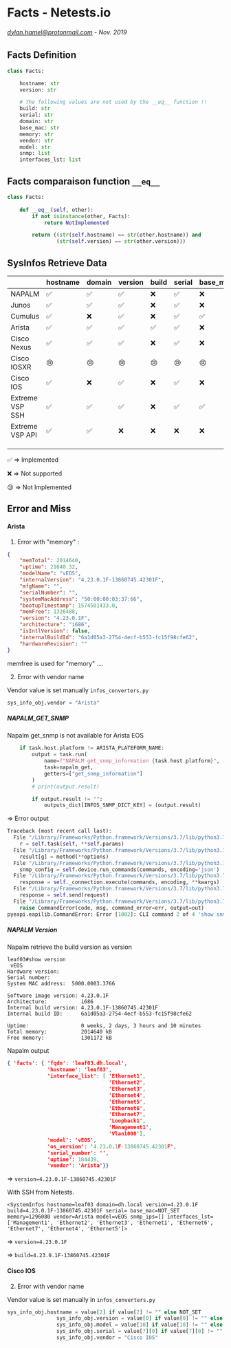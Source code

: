 # Facts - Netests.io
###### <dylan.hamel@protonmail.com> - Nov. 2019


## Facts Definition

```python
class Facts:

    hostname: str
    version: str

    # The following values are not used by the __eq__ function !!
    build: str
    serial: str
    domain: str
    base_mac: str
    memory: str
    vendor: str
    model: str
    snmp: list
    interfaces_lst: list
```



## Facts comparaison function `__eq__`

```python
class Facts:
  
	def __eq__(self, other):
        if not isinstance(other, Facts):
            return NotImplemented

        return ((str(self.hostname) == str(other.hostname)) and
                (str(self.version) == str(other.version)))
```




## SysInfos Retrieve Data

|                 | hostname           | domain             | version            | build              | serial             | base_mac           | memory             | vendor             | model              | interfaces_lst     |
| --------------- | ------------------ | ------------------ | ------------------ | ------------------ | ------------------ | ------------------ | ------------------ | ------------------ | ------------------ | ------------------ |
| NAPALM          | :white_check_mark: | :white_check_mark: | :white_check_mark: | :x:                | :white_check_mark: | :x:                | :x:                | :white_check_mark: | :white_check_mark: | :white_check_mark: |
| Junos           | :white_check_mark: | :white_check_mark: | :white_check_mark: | :x:                | :white_check_mark: | :x:                | :white_check_mark: | :white_check_mark: | :white_check_mark: | :white_check_mark: |
| Cumulus         | :white_check_mark: | :x:                | :white_check_mark: | :x:                | :white_check_mark: | :white_check_mark: | :white_check_mark: | :white_check_mark: | :white_check_mark: | :white_check_mark: |
| Arista          | :white_check_mark: | :white_check_mark: | :white_check_mark: | :white_check_mark: | :white_check_mark: | :x:                | :white_check_mark: | :white_check_mark: | :white_check_mark: | :white_check_mark: |
| Cisco Nexus     | :white_check_mark: | :white_check_mark: | :white_check_mark: | :x:                | :white_check_mark: | :x:                | :white_check_mark: | :white_check_mark: | :white_check_mark: | :white_check_mark: |
| Cisco IOSXR     | :cry:              | :cry:              | :cry:              | :cry:              | :cry:              | :cry:              | :cry:              | :cry:              | :cry:              | :cry:              |
| Cisco IOS       | :white_check_mark: | :x:                | :white_check_mark: | :x:                | :white_check_mark: | :x:                | :x:                | :white_check_mark: | :white_check_mark: | :white_check_mark: |
| Extreme VSP SSH | :white_check_mark: | :white_check_mark: | :white_check_mark: | :x:                | :white_check_mark: | :white_check_mark: | :x:                | :white_check_mark: | :white_check_mark: | :white_check_mark: |
| Extreme VSP API | :white_check_mark: | :white_check_mark: | :x:                | :x:                | :x:                | :x:                | :white_check_mark: | :white_check_mark: | :x:                | :white_check_mark: |
|                 |                    |                    |                    |                    |                    |                    |                    |                    |                    |                    |
|                 |                    |                    |                    |                    |                    |                    |                    |                    |                    |                    |
|                 |                    |                    |                    |                    |                    |                    |                    |                    |                    |                    |

:white_check_mark: => Implemented​

:x: => Not supported

:cry: => Not Implemented



## Error and Miss

#### Arista

1. Error with "memory" :

```json
{
    "memTotal": 2014640,
    "uptime": 21040.32,
    "modelName": "vEOS",
    "internalVersion": "4.23.0.1F-13860745.42301F",
    "mfgName": "",
    "serialNumber": "",
    "systemMacAddress": "50:00:00:03:37:66",
    "bootupTimestamp": 1574501433.0,
    "memFree": 1326488,
    "version": "4.23.0.1F",
    "architecture": "i686",
    "isIntlVersion": false,
    "internalBuildId": "6a1d05a3-2754-4ecf-b553-fc15f98cfe62",
    "hardwareRevision": ""
}
```

memfree is used for "memory" ....

2. Error with vendor name

Vendor value is set manually `infos_converters.py`

```python
sys_info_obj.vendor = "Arista"
```

##### NAPALM_GET_SNMP

Napalm get_snmp is not available for Arista EOS

```python
    if task.host.platform != ARISTA_PLATEFORM_NAME:
        output = task.run(
            name=f"NAPALM get_snmp_information {task.host.platform}",
            task=napalm_get,
            getters=["get_snmp_information"]
        )
        # print(output.result)

        if output.result != "":
            outputs_dict[INFOS_SNMP_DICT_KEY] = (output.result)
```

=> Error output

```python
Traceback (most recent call last):
  File "/Library/Frameworks/Python.framework/Versions/3.7/lib/python3.7/site-packages/nornir/core/task.py", line 67, in start
    r = self.task(self, **self.params)
  File "/Library/Frameworks/Python.framework/Versions/3.7/lib/python3.7/site-packages/nornir/plugins/tasks/networking/napalm_get.py", line 61, in napalm_get
    result[g] = method(**options)
  File "/Library/Frameworks/Python.framework/Versions/3.7/lib/python3.7/site-packages/napalm/eos/eos.py", line 1202, in get_snmp_information
    snmp_config = self.device.run_commands(commands, encoding='json')
  File "/Library/Frameworks/Python.framework/Versions/3.7/lib/python3.7/site-packages/pyeapi/client.py", line 730, in run_commands
    response = self._connection.execute(commands, encoding, **kwargs)
  File "/Library/Frameworks/Python.framework/Versions/3.7/lib/python3.7/site-packages/pyeapi/eapilib.py", line 499, in execute
    response = self.send(request)
  File "/Library/Frameworks/Python.framework/Versions/3.7/lib/python3.7/site-packages/pyeapi/eapilib.py", line 418, in send
    raise CommandError(code, msg, command_error=err, output=out)
pyeapi.eapilib.CommandError: Error [1002]: CLI command 2 of 4 'show snmp chassis' failed: invalid command [This command is deprecated by 'show snmp v2-mib chassis' (at token 2: 'chassis')]
```

##### NAPALM Version

Napalm retrieve the build version as version

```shell
leaf03#show version
 vEOS
Hardware version:
Serial number:
System MAC address:  5000.0003.3766

Software image version: 4.23.0.1F
Architecture:           i686
Internal build version: 4.23.0.1F-13860745.42301F
Internal build ID:      6a1d05a3-2754-4ecf-b553-fc15f98cfe62

Uptime:                 0 weeks, 2 days, 3 hours and 10 minutes
Total memory:           2014640 kB
Free memory:            1301172 kB
```

Napalm output

```json
{ 'facts': { 'fqdn': 'leaf03.dh.local',
             'hostname': 'leaf03',
             'interface_list': [ 'Ethernet1',
                                 'Ethernet2',
                                 'Ethernet3',
                                 'Ethernet4',
                                 'Ethernet5',
                                 'Ethernet6',
                                 'Ethernet7',
                                 'Loopback1',
                                 'Management1',
                                 'Vlan1000'],
             'model': 'vEOS',
             'os_version': '4.23.0.1F-13860745.42301F',
             'serial_number': '',
             'uptime': 184439,
             'vendor': 'Arista'}}
```

=> `version=4.23.0.1F-13860745.42301F`

With SSH from Netests.

```shell
<SystemInfos hostname=leaf03 domain=dh.local version=4.23.0.1F build=4.23.0.1F-13860745.42301F serial= base_mac=NOT_SET memory=1296080 vendor=Arista model=vEOS snmp_ips=[] interfaces_lst=['Management1', 'Ethernet2', 'Ethernet3', 'Ethernet1', 'Ethernet6', 'Ethernet7', 'Ethernet4', 'Ethernet5']>
```

=> `version=4.23.0.1F`

=> `build=4.23.0.1F-13860745.42301F`



#### Cisco IOS

2. Error with vendor name

Vendor value is set manually in `infos_converters.py`

```python
sys_info_obj.hostname = value[2] if value[2] != "" else NOT_SET
                sys_info_obj.version = value[0] if value[0] != "" else NOT_SET
                sys_info_obj.model = value[10] if value[10] != "" else NOT_SET
                sys_info_obj.serial = value[7][0] if value[7][0] != "" else NOT_SET
                sys_info_obj.vendor = "Cisco IOS"
```

